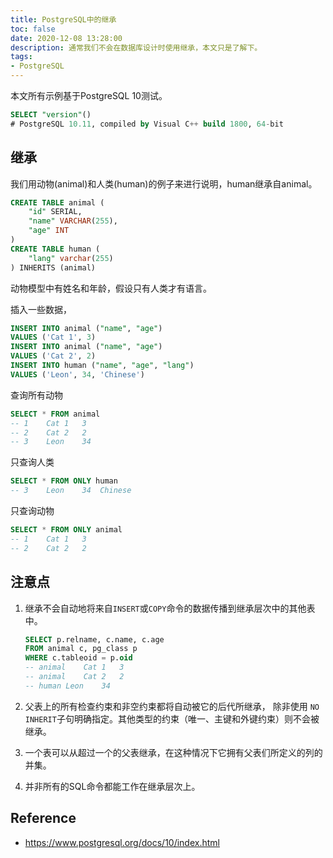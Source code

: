 ```yaml
---
title: PostgreSQL中的继承
toc: false
date: 2020-12-08 13:28:00
description: 通常我们不会在数据库设计时使用继承，本文只是了解下。
tags:
- PostgreSQL
---
```


本文所有示例基于PostgreSQL 10测试。

```sql
SELECT "version"()
# PostgreSQL 10.11, compiled by Visual C++ build 1800, 64-bit
```

## 继承

我们用动物(animal)和人类(human)的例子来进行说明，human继承自animal。

```sql
CREATE TABLE animal (
	"id" SERIAL,
	"name" VARCHAR(255),
	"age" INT
)
CREATE TABLE human (
	"lang" varchar(255)
) INHERITS (animal)
```

动物模型中有姓名和年龄，假设只有人类才有语言。

插入一些数据，

```sql
INSERT INTO animal ("name", "age")
VALUES ('Cat 1', 3)
INSERT INTO animal ("name", "age")
VALUES ('Cat 2', 2)
INSERT INTO human ("name", "age", "lang")
VALUES ('Leon', 34, 'Chinese')
```

查询所有动物

```sql
SELECT * FROM animal 
-- 1	Cat 1	3
-- 2	Cat 2	2
-- 3	Leon	34
```

只查询人类

```sql
SELECT * FROM ONLY human
-- 3	Leon	34	Chinese
```

只查询动物

```sql
SELECT * FROM ONLY animal 
-- 1	Cat 1	3
-- 2	Cat 2	2
```

## 注意点

1. 继承不会自动地将来自`INSERT`或`COPY`命令的数据传播到继承层次中的其他表中。

   ```sql
   SELECT p.relname, c.name, c.age
   FROM animal c, pg_class p
   WHERE c.tableoid = p.oid
   -- animal	Cat 1	3
   -- animal	Cat 2	2
   -- human	Leon	34
   ```

2. 父表上的所有检查约束和非空约束都将自动被它的后代所继承， 除非使用 `NO INHERIT`子句明确指定。其他类型的约束（唯一、主键和外键约束）则不会被继承。

3. 一个表可以从超过一个的父表继承，在这种情况下它拥有父表们所定义的列的并集。

4. 并非所有的SQL命令都能工作在继承层次上。

## Reference

- https://www.postgresql.org/docs/10/index.html

